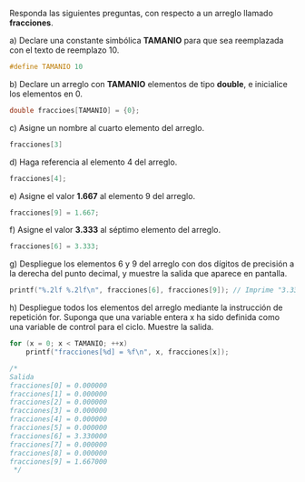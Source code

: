 Responda las siguientes preguntas, con respecto a un arreglo llamado **fracciones**.

a) Declare una constante simbólica **TAMANIO** para que sea reemplazada con el texto de reemplazo 10.

```c
#define TAMANIO 10
```

b) Declare un arreglo con **TAMANIO** elementos de tipo **double**, e inicialice los elementos en 0.

```c
double fraccioes[TAMANIO] = {0};
```

c) Asigne un nombre al cuarto elemento del arreglo.

```c
fracciones[3]
```

d) Haga referencia al elemento 4 del arreglo.

```c
fracciones[4];
```

e) Asigne el valor **1.667** al elemento 9 del arreglo.

```c
fracciones[9] = 1.667;
```

f) Asigne el valor **3.333** al séptimo elemento del arreglo.

```c
fracciones[6] = 3.333;
```

g) Despliegue los elementos 6 y 9 del arreglo con dos dígitos de precisión a la derecha del punto decimal, y muestre la salida que aparece en pantalla.

```c
printf("%.2lf %.2lf\n", fracciones[6], fracciones[9]); // Imprime "3.33 1.67"
```

h) Despliegue todos los elementos del arreglo mediante la instrucción de repetición for. Suponga que una variable entera x ha sido definida como una variable de control para el ciclo. Muestre la salida.

```c
for (x = 0; x < TAMANIO; ++x)
	printf("fracciones[%d] = %f\n", x, fracciones[x]);

/*
Salida
fracciones[0] = 0.000000
fracciones[1] = 0.000000
fracciones[2] = 0.000000
fracciones[3] = 0.000000
fracciones[4] = 0.000000
fracciones[5] = 0.000000
fracciones[6] = 3.330000
fracciones[7] = 0.000000
fracciones[8] = 0.000000
fracciones[9] = 1.667000
 */
```
